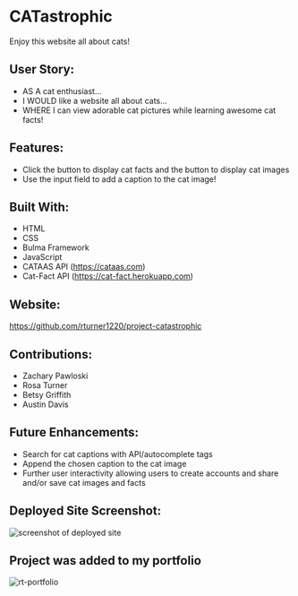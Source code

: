 # CATastrophic

Enjoy this website all about cats!

## User Story:
* AS A cat enthusiast...
* I WOULD like a website all about cats...
* WHERE I can view adorable cat pictures while learning awesome cat facts!

## Features:
* Click the button to display cat facts and the button to display cat images
* Use the input field to add a caption to the cat image!

## Built With:
* HTML
* CSS
* Bulma Framework
* JavaScript
* CATAAS API (https://cataas.com)
* Cat-Fact API (https://cat-fact.herokuapp.com)

## Website:
https://github.com/rturner1220/project-catastrophic


## Contributions:
* Zachary Pawloski 
* Rosa Turner
* Betsy Griffith
* Austin Davis

## Future Enhancements:
* Search for cat captions with API/autocomplete tags
* Append the chosen caption to the cat image
* Further user interactivity allowing users to create accounts and share and/or save cat images and facts


## Deployed Site Screenshot:
![screenshot of deployed site](./assets/images/deploy-screenshot.png)

## Project was added to my portfolio
![rt-portfolio](https://user-images.githubusercontent.com/101642385/174204508-e2ea5402-ef34-4353-956a-30098a916b39.png)
